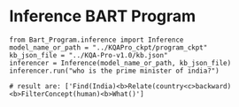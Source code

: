 # Inference BART Program

    from Bart_Program.inference import Inference
    model_name_or_path = "../KQAPro_ckpt/program_ckpt"
    kb_json_file = "../KQA-Pro-v1.0/kb.json"
    inferencer = Inference(model_name_or_path, kb_json_file)
    inferencer.run("who is the prime minister of india?")

    # result are: ['Find(India)<b>Relate(country<c>backward)<b>FilterConcept(human)<b>What()']